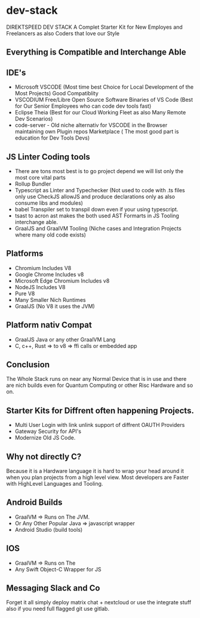 # dev-stack
DIREKTSPEED DEV STACK A Complet Starter Kit for New Employes and Freelancers as also Coders that love our Style


## Everything is Compatible and Interchange Able

## IDE's
- Microsoft VSCODE (Most time best Choice for Local Development of the Most Projects) Good Compatiblity 
- VSCODIUM Free/Libre Open Source Software Binaries of VS Code (Best for Our Senior Employees who can code dev tools fast)
- Eclipse Theia (Best for our Cloud Working Fleet as also Many Remote Dev Scenarios)
- code-server - Old niche alternativ for VSCODE in the Browser maintaining own Plugin repos Marketplace ( The most good part is education for Dev Tools Devs)

## JS Linter Coding tools
- There are tons most best is to go project depend we will list only the most core vital parts
- Rollup Bundler
- Typescript as Linter and Typechecker (Not used to code with .ts files only use CheckJS allowJS and produce declarations only as also consume libs and modules)
- babel Transpiler set to transpil down even if your using typescript.
- tsast to acron ast makes the both used AST Formarts in JS Tooling interchange able.
- GraalJS and GraalVM Tooling (Niche cases and Integration Projects where many old code exists)

## Platforms
- Chromium Includes V8
- Google Chrome Includes v8
- Microsoft Edge Chromium Includes v8
- NodeJS Includes V8
- Pure V8
- Many Smaller Nich Runtimes
- GraalJS (No V8 it uses the JVM) 

## Platform nativ Compat
- GraalJS Java or any other GraalVM Lang
- C, c++, Rust => to v8 => ffi calls or embedded app

## Conclusion
The Whole Stack runs on near any Normal Device that is in use and there are nich builds even for Quantum Computing or other Risc Hardware and so on.


## Starter Kits for Diffrent often happening Projects.
- Multi User Login with link unlink support of diffrent OAUTH Providers
- Gateway Security for API's
- Modernize Old JS Code.


## Why not directly C?
Because it is a Hardware language it is hard to wrap your head around it when you plan projects from a high level view.
Most developers are Faster with HighLevel Languages and Tooling. 

## Android Builds
- GraalVM => Runs on The JVM.
- Or Any Other Popular Java => javascript wrapper
- Android Studio (build tools)

## IOS
- GraalVM => Runs on The 
- Any Swift Object-C Wrapper for JS

## Messaging Slack and Co
Forget it all simply deploy matrix chat + nextcloud or use the integrate stuff also if you need full flagged git use gitlab.
